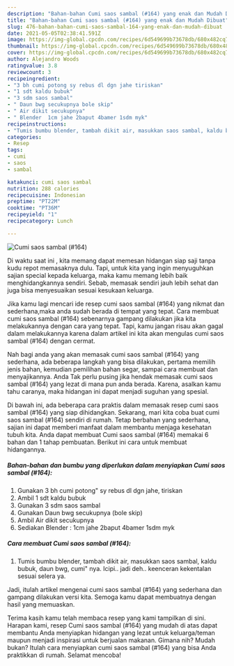 ```yaml
---
description: "Bahan-bahan Cumi saos sambal (#164) yang enak dan Mudah Dibuat"
title: "Bahan-bahan Cumi saos sambal (#164) yang enak dan Mudah Dibuat"
slug: 476-bahan-bahan-cumi-saos-sambal-164-yang-enak-dan-mudah-dibuat
date: 2021-05-05T02:38:41.591Z
image: https://img-global.cpcdn.com/recipes/6d549699b73678db/680x482cq70/cumi-saos-sambal-164-foto-resep-utama.jpg
thumbnail: https://img-global.cpcdn.com/recipes/6d549699b73678db/680x482cq70/cumi-saos-sambal-164-foto-resep-utama.jpg
cover: https://img-global.cpcdn.com/recipes/6d549699b73678db/680x482cq70/cumi-saos-sambal-164-foto-resep-utama.jpg
author: Alejandro Woods
ratingvalue: 3.8
reviewcount: 3
recipeingredient:
- "3 bh cumi potong sy rebus dl dgn jahe tiriskan"
- "1 sdt kaldu bubuk"
- "3 sdm saos sambal"
- " Daun bwg secukupnya bole skip"
- " Air dikit secukupnya"
- " Blender  1cm jahe 2baput 4bamer 1sdm myk"
recipeinstructions:
- "Tumis bumbu blender, tambah dikit air, masukkan saos sambal, kaldu bubuk, daun bwg, cumi&#34; nya. Icipi.. jadi deh.. keenceran kekentalan sesuai selera ya."
categories:
- Resep
tags:
- cumi
- saos
- sambal

katakunci: cumi saos sambal 
nutrition: 288 calories
recipecuisine: Indonesian
preptime: "PT22M"
cooktime: "PT36M"
recipeyield: "1"
recipecategory: Lunch

---
```



![Cumi saos sambal (#164)](https://img-global.cpcdn.com/recipes/6d549699b73678db/680x482cq70/cumi-saos-sambal-164-foto-resep-utama.jpg)

Di waktu  saat ini , kita memang dapat memesan hidangan siap saji tanpa kudu repot memasaknya dulu. Tapi, untuk kita yang ingin menyuguhkan sajian special kepada keluarga, maka kamu memang lebih baik menghidangkannya sendiri. Sebab, memasak sendiri jauh lebih sehat dan juga bisa menyesuaikan sesuai kesukaan keluarga.

Jika kamu lagi mencari ide resep cumi saos sambal (#164) yang nikmat dan sederhana,maka anda sudah berada di tempat yang tepat. Cara membuat cumi saos sambal (#164)  sebenarnya gampang dilakukan jika kita melakukannya dengan cara yang tepat. Tapi, kamu jangan risau akan gagal dalam melakukannya 
karena dalam artikel ini kita akan mengulas cumi saos sambal (#164) dengan cermat.  



Nah bagi anda yang akan memasak cumi saos sambal (#164) yang sederhana, ada beberapa langkah yang bisa dilakukan, pertama memilih jenis bahan, kemudian pemilihan bahan segar, sampai cara membuat dan menyajikannya. Anda Tak perlu pusing jika hendak memasak cumi saos sambal (#164) yang lezat di mana pun anda berada. Karena, asalkan kamu  tahu caranya, maka hidangan ini dapat menjadi suguhan yang spesial.

Di bawah ini, ada beberapa cara praktis  dalam memasak resep cumi saos sambal (#164) yang siap dihidangkan. Sekarang, mari kita coba buat cumi saos sambal (#164) sendiri di rumah. Tetap berbahan yang sederhana, sajian ini dapat memberi manfaat dalam membantu menjaga kesehatan tubuh kita. Anda dapat membuat Cumi saos sambal (#164) memakai 6 bahan dan 1 tahap pembuatan. Berikut ini cara untuk membuat hidangannya.

<!--inarticleads1-->

##### Bahan-bahan dan bumbu yang diperlukan dalam menyiapkan Cumi saos sambal (#164):

1. Gunakan 3 bh cumi potong&#34; sy rebus dl dgn jahe, tiriskan
1. Ambil 1 sdt kaldu bubuk
1. Gunakan 3 sdm saos sambal
1. Gunakan  Daun bwg secukupnya (bole skip)
1. Ambil  Air dikit secukupnya
1. Sediakan  Blender : 1cm jahe 2baput 4bamer 1sdm myk




<!--inarticleads2-->

##### Cara membuat Cumi saos sambal (#164):

1. Tumis bumbu blender, tambah dikit air, masukkan saos sambal, kaldu bubuk, daun bwg, cumi&#34; nya. Icipi.. jadi deh.. keenceran kekentalan sesuai selera ya.




Jadi, itulah artikel mengenai  cumi saos sambal (#164)  yang sederhana dan gampang dilakukan versi kita. Semoga kamu dapat membuatnya dengan hasil yang memuaskan. 

Terima kasih kamu telah membaca resep yang kami tampilkan di sini. Harapan kami, resep  Cumi saos sambal (#164) yang mudah di atas dapat membantu Anda menyiapkan hidangan yang lezat untuk keluarga/teman maupun menjadi inspirasi untuk berjualan makanan. Gimana nih? Mudah bukan? Itulah cara menyiapkan cumi saos sambal (#164) yang bisa Anda praktikkan di rumah. Selamat mencoba!

